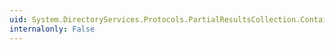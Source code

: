 ```yaml
---
uid: System.DirectoryServices.Protocols.PartialResultsCollection.Contains(System.Object)
internalonly: False
---
```

